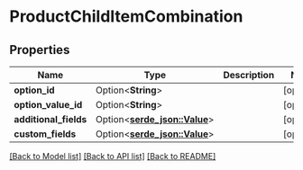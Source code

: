 # ProductChildItemCombination

## Properties

Name | Type | Description | Notes
------------ | ------------- | ------------- | -------------
**option_id** | Option<**String**> |  | [optional]
**option_value_id** | Option<**String**> |  | [optional]
**additional_fields** | Option<[**serde_json::Value**](.md)> |  | [optional]
**custom_fields** | Option<[**serde_json::Value**](.md)> |  | [optional]

[[Back to Model list]](../README.md#documentation-for-models) [[Back to API list]](../README.md#documentation-for-api-endpoints) [[Back to README]](../README.md)


